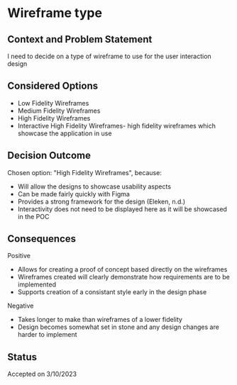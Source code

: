 # Wireframe type

## Context and Problem Statement

I need to decide on a type of wireframe to use for the user interaction design

## Considered Options

- Low Fidelity Wireframes
- Medium Fidelity Wireframes
- High Fidelity Wireframes
- Interactive High Fidelity Wireframes- high fidelity wireframes which showcase the application in use

## Decision Outcome

Chosen option: "High Fidelity Wireframes", because:

- Will allow the designs to showcase usability aspects
- Can be made fairly quickly with Figma
- Provides a strong framework for the design (Eleken, n.d.)
- Interactivity does not need to be displayed here as it will be showcased in the POC

## Consequences

Positive

- Allows for creating a proof of concept based directly on the wireframes
- Wireframes created will clearly demonstrate how requirements are to be implemented
- Supports creation of a consistant style early in the design phase

Negative

- Takes longer to make than wireframes of a lower fidelity
- Design becomes somewhat set in stone and any design changes are harder to implement

## Status

Accepted on 3/10/2023
